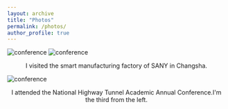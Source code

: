 ```yaml
---
layout: archive
title: "Photos"
permalink: /photos/
author_profile: true
---
```


![conference](http://Zhjiaxing.github.io/images/SANYI.jpg)
![conference](http://Zhjiaxing.github.io/images/SANYI2.jpg)
<center>I visited the smart manufacturing factory of SANY in Changsha.</center>


![conference](http://renyuhao825.github.io/images/conference.jpg)
<center>I attended the National Highway Tunnel Academic Annual Conference.I'm the third from the left.</center>
